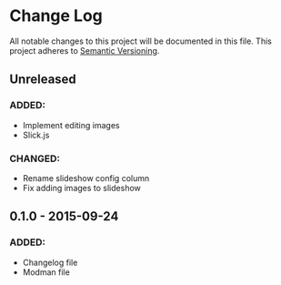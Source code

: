 # Change Log
All notable changes to this project will be documented in this file. This project adheres to [Semantic Versioning](http://semver.org/).

## Unreleased
### ADDED:
- Implement editing images
- Slick.js

### CHANGED:
- Rename slideshow config column
- Fix adding images to slideshow

## 0.1.0 - 2015-09-24
### ADDED:
- Changelog file
- Modman file